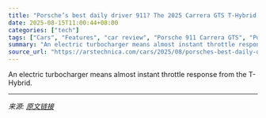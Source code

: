 ```yaml
---
title: "Porsche’s best daily driver 911? The 2025 Carrera GTS T-Hybrid review."
date: 2025-08-15T11:00:44+08:00
categories: ["tech"]
tags: ["Cars", "Features", "car review", "Porsche 911 Carrera GTS", "Porsche 911 Carrera GTS T-Hybrid"]
summary: "An electric turbocharger means almost instant throttle response from the T-Hybrid."
source_url: "https://arstechnica.com/cars/2025/08/porsches-best-daily-driver-911-the-2025-carrera-gts-t-hybrid-review/"
---
```


An electric turbocharger means almost instant throttle response from the T-Hybrid.

---

*来源: [原文链接](https://arstechnica.com/cars/2025/08/porsches-best-daily-driver-911-the-2025-carrera-gts-t-hybrid-review/)*
